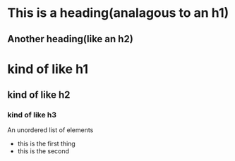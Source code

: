 This is a heading(analagous to an h1)
=====


Another heading(like an h2)
-----

# kind of like h1
## kind of like h2
### kind of like h3

An unordered list of elements

* this is the first thing
* this is the second
